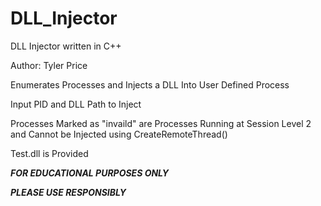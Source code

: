 # DLL_Injector
DLL Injector written in C++

Author: Tyler Price

Enumerates Processes and Injects a DLL Into User Defined Process

Input PID and DLL Path to Inject

Processes Marked as "invaild" are Processes Running at Session Level 2 and Cannot be Injected using CreateRemoteThread()

Test.dll is Provided

***FOR EDUCATIONAL PURPOSES ONLY***

***PLEASE USE RESPONSIBLY***
